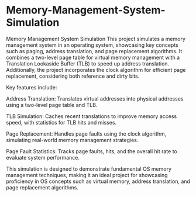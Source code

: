 # Memory-Management-System-Simulation
Memory Management System Simulation
This project simulates a memory management system in an operating system, showcasing key concepts such as paging, address translation, and page replacement algorithms. It combines a two-level page table for virtual memory management with a Translation Lookaside Buffer (TLB) to speed up address translation. Additionally, the project incorporates the clock algorithm for efficient page replacement, considering both reference and dirty bits.

Key features include:

Address Translation: Translates virtual addresses into physical addresses using a two-level page table and TLB.

TLB Simulation: Caches recent translations to improve memory access speed, with statistics for TLB hits and misses.

Page Replacement: Handles page faults using the clock algorithm, simulating real-world memory management strategies.

Page Fault Statistics: Tracks page faults, hits, and the overall hit rate to evaluate system performance.

This simulation is designed to demonstrate fundamental OS memory management techniques, making it an ideal project for showcasing proficiency in OS concepts such as virtual memory, address translation, and page replacement algorithms.
